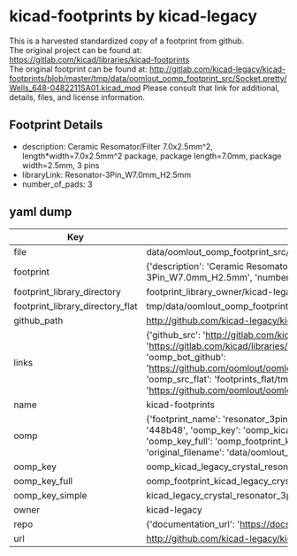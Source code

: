 # kicad-footprints by kicad-legacy  
This is a harvested standardized copy of a footprint from github.  
The original project can be found at:  
https://gitlab.com/kicad/libraries/kicad-footprints  
The original footprint can be found at:
http://gitlab.com/kicad-legacy/kicad-footprints/blob/master/tmp/data/oomlout_oomp_footprint_src/Socket.pretty/Wells_648-0482211SA01.kicad_mod
Please consult that link for additional, details, files, and license information.  
## Footprint Details
* description: Ceramic Resomator/Filter 7.0x2.5mm^2, length*width=7.0x2.5mm^2 package, package length=7.0mm, package width=2.5mm, 3 pins  
* libraryLink: Resonator-3Pin_W7.0mm_H2.5mm  
* number_of_pads: 3  
## yaml dump  
| Key | Value |  
| --- | --- |  
| file | data/oomlout_oomp_footprint_src/kicad-footprints/Crystal.pretty/Resonator-3Pin_W7.0mm_H2.5mm.kicad_mod |  
| footprint | {'description': 'Ceramic Resomator/Filter 7.0x2.5mm^2, length*width=7.0x2.5mm^2 package, package length=7.0mm, package width=2.5mm, 3 pins', 'libraryLink': 'Resonator-3Pin_W7.0mm_H2.5mm', 'number_of_pads': 3} |  
| footprint_library_directory | footprint_library_owner/kicad-legacy_kicad-footprints |  
| footprint_library_directory_flat | tmp/data/oomlout_oomp_footprint_src/footprints_flat/kicad_legacy_crystal_resonator_3pin_w7_0mm_h2_5mm/working |  
| github_path | http://github.com/kicad-legacy/kicad-footprints/blob/master/tmp/data/oomlout_oomp_footprint_src/Crystal.pretty/Resonator-3Pin_W7.0mm_H2.5mm.kicad_mod |  
| links | {'github_src': 'http://gitlab.com/kicad-legacy/kicad-footprints/blob/master/tmp/data/oomlout_oomp_footprint_src/Socket.pretty/Wells_648-0482211SA01.kicad_mod', 'github_src_repo': 'https://gitlab.com/kicad/libraries/kicad-footprints', 'oomp_bot': 'tmp/data/oomlout_oomp_footprint_src/footprints/kicad_legacy_crystal_resonator_3pin_w7_0mm_h2_5mm/working', 'oomp_bot_github': 'https://github.com/oomlout/oomlout_oomp_footprint_bot/tree/main/tmp/data/oomlout_oomp_footprint_src/footprints/kicad_legacy_crystal_resonator_3pin_w7_0mm_h2_5mm/working', 'oomp_src_flat': 'footprints_flat/tmp/data/oomlout_oomp_footprint_src/footprints_flat/kicad_legacy_crystal_resonator_3pin_w7_0mm_h2_5mm/working', 'oomp_src_flat_github': 'https://github.com/oomlout/oomlout_oomp_footprint_src/tree/main/tmp/data/oomlout_oomp_footprint_src/footprints_flat/kicad_legacy_crystal_resonator_3pin_w7_0mm_h2_5mm/working'} |  
| name | kicad-footprints |  
| oomp | {'footprint_name': 'resonator_3pin_w7_0mm_h2_5mm', 'library_name': 'crystal', 'md5': '448b48166d3f7e8b240aa951972d48b0', 'md5_10': '448b48166d', 'md5_5': '448b4', 'md5_6': '448b48', 'oomp_key': 'oomp_kicad_legacy_crystal_resonator_3pin_w7_0mm_h2_5mm', 'oomp_key_extra': 'oomp_footprint_kicad_legacy_crystal_resonator_3pin_w7_0mm_h2_5mm', 'oomp_key_full': 'oomp_footprint_kicad_legacy_crystal_resonator_3pin_w7_0mm_h2_5mm_448b48', 'oomp_key_simple': 'kicad_legacy_crystal_resonator_3pin_w7_0mm_h2_5mm', 'original_filename': 'data/oomlout_oomp_footprint_src/kicad-footprints/Crystal.pretty/Resonator-3Pin_W7.0mm_H2.5mm.kicad_mod', 'owner_name': 'kicad_legacy'} |  
| oomp_key | oomp_kicad_legacy_crystal_resonator_3pin_w7_0mm_h2_5mm |  
| oomp_key_full | oomp_footprint_kicad_legacy_crystal_resonator_3pin_w7_0mm_h2_5mm |  
| oomp_key_simple | kicad_legacy_crystal_resonator_3pin_w7_0mm_h2_5mm |  
| owner | kicad-legacy |  
| repo | {'documentation_url': 'https://docs.github.com/rest/repos/repos#get-a-repository', 'message': 'Not Found'} |  
| url | http://github.com/kicad-legacy/kicad-footprints |  

